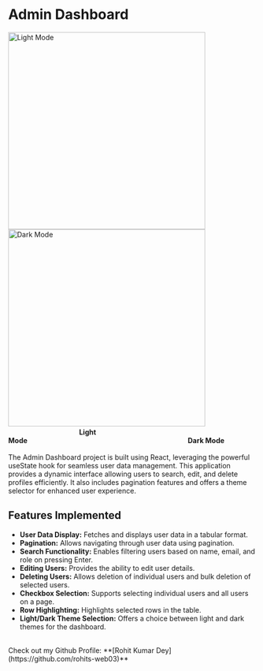 # Admin Dashboard

<img src="https://github.com/rohits-web03/React-Dashboard/assets/132741672/36787501-e50a-4f5e-a643-10494bd5b38c" alt="Light Mode" width="400"/>
<img src="https://github.com/rohits-web03/React-Dashboard/assets/132741672/89dc9bc8-3726-4041-9db7-b190e28af58f" alt="Dark Mode" width="400"/>&nbsp
&emsp;&emsp;&emsp;&emsp;&emsp;&emsp;&emsp;&emsp;&emsp;&emsp; <b>Light Mode</b>&emsp;&emsp;&emsp;&emsp;&emsp;&emsp;&emsp;&emsp;&emsp;&emsp;&emsp;&emsp;&emsp;&emsp;&emsp;&emsp;&emsp;&emsp;&emsp;&emsp;&emsp;&emsp;&emsp; <b>Dark Mode</b>
<br>
<br>
The Admin Dashboard project is built using React, leveraging the powerful useState hook for seamless user data management. This application provides a dynamic interface allowing users to search, edit, and delete profiles efficiently. It also includes pagination features and offers a theme selector for enhanced user experience.

## Features Implemented
- **User Data Display:** Fetches and displays user data in a tabular format.
- **Pagination:** Allows navigating through user data using pagination.
- **Search Functionality:** Enables filtering users based on name, email, and role on pressing Enter.
- **Editing Users:** Provides the ability to edit user details.
- **Deleting Users:** Allows deletion of individual users and bulk deletion of selected users.
- **Checkbox Selection:** Supports selecting individual users and all users on a page.
- **Row Highlighting:** Highlights selected rows in the table.
- **Light/Dark Theme Selection:** Offers a choice between light and dark themes for the dashboard.
<br>
Check out my Github Profile: **[Rohit Kumar Dey](https://github.com/rohits-web03)**
